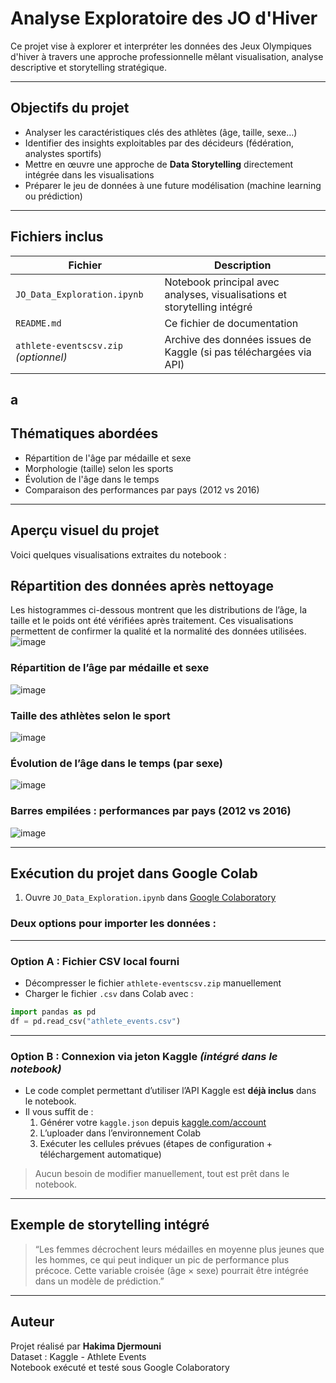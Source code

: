 # Analyse Exploratoire des JO d'Hiver

Ce projet vise à explorer et interpréter les données des Jeux Olympiques d'hiver à travers une approche professionnelle mêlant visualisation, analyse descriptive et storytelling stratégique.

---

## Objectifs du projet

- Analyser les caractéristiques clés des athlètes (âge, taille, sexe…)
- Identifier des insights exploitables par des décideurs (fédération, analystes sportifs)
- Mettre en œuvre une approche de **Data Storytelling** directement intégrée dans les visualisations
- Préparer le jeu de données à une future modélisation (machine learning ou prédiction)

---

## Fichiers inclus

| Fichier | Description |
|--------|-------------|
| `JO_Data_Exploration.ipynb` | Notebook principal avec analyses, visualisations et storytelling intégré |
| `README.md` | Ce fichier de documentation |
| `athlete-eventscsv.zip` *(optionnel)* | Archive des données issues de Kaggle (si pas téléchargées via API) |
a
---

## Thématiques abordées

- Répartition de l'âge par médaille et sexe
- Morphologie (taille) selon les sports
- Évolution de l'âge dans le temps
- Comparaison des performances par pays (2012 vs 2016)

---
## Aperçu visuel du projet

Voici quelques visualisations extraites du notebook :

## Répartition des données après nettoyage

Les histogrammes ci-dessous montrent que les distributions de l’âge, la taille et le poids ont été vérifiées après traitement. 
Ces visualisations permettent de confirmer la qualité et la normalité des données utilisées.
![image](https://github.com/user-attachments/assets/d7f0625b-7fce-47d9-98b6-578702319de4)

### Répartition de l’âge par médaille et sexe
![image](https://github.com/user-attachments/assets/3fc2eff3-1d0a-4bd3-9898-96a7c77ff797)

### Taille des athlètes selon le sport
![image](https://github.com/user-attachments/assets/591dd2a6-b6fb-4671-8d14-4aaa34d38323)

### Évolution de l’âge dans le temps (par sexe)
![image](https://github.com/user-attachments/assets/84676ac8-78bc-425d-a608-a97c5d809b71)

### Barres empilées : performances par pays (2012 vs 2016)
![image](https://github.com/user-attachments/assets/ecb85ab0-5319-4583-9018-cdedf1baa6f5)

---
## Exécution du projet dans Google Colab

1. Ouvre `JO_Data_Exploration.ipynb` dans [Google Colaboratory](https://colab.research.google.com/)

### Deux options pour importer les données :

---

### Option A : Fichier CSV local fourni
- Décompresser le fichier `athlete-eventscsv.zip` manuellement
- Charger le fichier `.csv` dans Colab avec :

```python
import pandas as pd
df = pd.read_csv("athlete_events.csv")
```

---

### Option B : Connexion via jeton Kaggle *(intégré dans le notebook)*

- Le code complet permettant d’utiliser l’API Kaggle est **déjà inclus** dans le notebook.
- Il vous suffit de :
  1. Générer votre `kaggle.json` depuis [kaggle.com/account](https://www.kaggle.com/account)
  2. L’uploader dans l’environnement Colab
  3. Exécuter les cellules prévues (étapes de configuration + téléchargement automatique)

> Aucun besoin de modifier manuellement, tout est prêt dans le notebook.

---

## Exemple de storytelling intégré

> “Les femmes décrochent leurs médailles en moyenne plus jeunes que les hommes, ce qui peut indiquer un pic de performance plus précoce. Cette variable croisée (âge × sexe) pourrait être intégrée dans un modèle de prédiction.”

---

## Auteur

Projet réalisé par **Hakima Djermouni**  
Dataset : Kaggle - Athlete Events  
Notebook exécuté et testé sous Google Colaboratory



